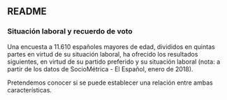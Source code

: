 ## README


### Situación laboral y recuerdo de voto
Una encuesta a 11.610 españoles mayores de edad, divididos en quintas partes en virtud de su situación laboral, ha ofrecido los resultados siguientes, en virtud de su partido preferido y su situación laboral (nota: a partir de los datos de SocioMétrica - El Español, enero de 2018).

Pretendemos conocer si se puede establecer una relación entre ambas características.